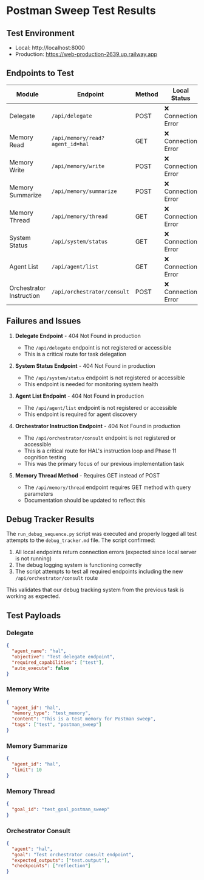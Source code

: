# Postman Sweep Test Results

## Test Environment
- Local: http://localhost:8000
- Production: https://web-production-2639.up.railway.app

## Endpoints to Test

| Module | Endpoint | Method | Local Status | Production Status |
|--------|----------|--------|-------------|-------------------|
| Delegate | `/api/delegate` | POST | ❌ Connection Error | ❌ 404 Not Found |
| Memory Read | `/api/memory/read?agent_id=hal` | GET | ❌ Connection Error | ✅ 200 OK |
| Memory Write | `/api/memory/write` | POST | ❌ Connection Error | ✅ 200 OK |
| Memory Summarize | `/api/memory/summarize` | POST | ❌ Connection Error | ✅ 200 OK |
| Memory Thread | `/api/memory/thread` | GET | ❌ Connection Error | ✅ 200 OK |
| System Status | `/api/system/status` | GET | ❌ Connection Error | ❌ 404 Not Found |
| Agent List | `/api/agent/list` | GET | ❌ Connection Error | ❌ 404 Not Found |
| Orchestrator Instruction | `/api/orchestrator/consult` | POST | ❌ Connection Error | ❌ 404 Not Found |

## Failures and Issues
1. **Delegate Endpoint** - 404 Not Found in production
   - The `/api/delegate` endpoint is not registered or accessible
   - This is a critical route for task delegation

2. **System Status Endpoint** - 404 Not Found in production
   - The `/api/system/status` endpoint is not registered or accessible
   - This endpoint is needed for monitoring system health

3. **Agent List Endpoint** - 404 Not Found in production
   - The `/api/agent/list` endpoint is not registered or accessible
   - This endpoint is required for agent discovery

4. **Orchestrator Instruction Endpoint** - 404 Not Found in production
   - The `/api/orchestrator/consult` endpoint is not registered or accessible
   - This is a critical route for HAL's instruction loop and Phase 11 cognition testing
   - This was the primary focus of our previous implementation task

5. **Memory Thread Method** - Requires GET instead of POST
   - The `/api/memory/thread` endpoint requires GET method with query parameters
   - Documentation should be updated to reflect this

## Debug Tracker Results
The `run_debug_sequence.py` script was executed and properly logged all test attempts to the `debug_tracker.md` file. The script confirmed:

1. All local endpoints return connection errors (expected since local server is not running)
2. The debug logging system is functioning correctly
3. The script attempts to test all required endpoints including the new `/api/orchestrator/consult` route

This validates that our debug tracking system from the previous task is working as expected.

## Test Payloads
### Delegate
```json
{
  "agent_name": "hal",
  "objective": "Test delegate endpoint",
  "required_capabilities": ["test"],
  "auto_execute": false
}
```

### Memory Write
```json
{
  "agent_id": "hal",
  "memory_type": "test_memory",
  "content": "This is a test memory for Postman sweep",
  "tags": ["test", "postman_sweep"]
}
```

### Memory Summarize
```json
{
  "agent_id": "hal",
  "limit": 10
}
```

### Memory Thread
```json
{
  "goal_id": "test_goal_postman_sweep"
}
```

### Orchestrator Consult
```json
{
  "agent": "hal",
  "goal": "Test orchestrator consult endpoint",
  "expected_outputs": ["test.output"],
  "checkpoints": ["reflection"]
}
```
